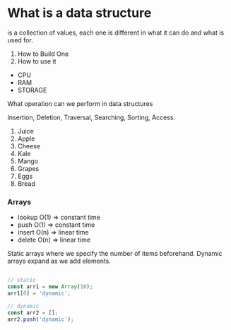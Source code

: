 # What is a data structure

is a collection of values, each one is different in what it can do and what is used for.

1. How to Build One
2. How to use it

* CPU
* RAM
* STORAGE

What operation can we perform in data structures

Insertion, Deletion, Traversal, Searching, Sorting, Access. 

1. Juice
2. Apple
3. Cheese
4. Kale
5. Mango
6. Grapes
7. Eggs
8. Bread

### **Arrays**

* lookup O(1) => constant time
* push O(1) => constant time
* insert O(n) => linear time
* delete O(n) => linear time

Static arrays where we specify the number of items beforehand.
Dynamic arrays expand as we add elements. 

```javascript

// static
const arr1 = new Array(10);
arr1[0] = 'dynamic';

// dynamic
const arr2 = [];
arr2.push('dynamic');


```

